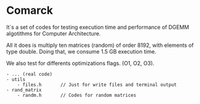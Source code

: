 # Comarck

It`s a set of codes for testing execution time and performance of DGEMM algotithms for Computer Architecture.

All it does is multiply ten matrices (random) of order 8192, with elements of type double. Doing that, we consume 1.5 GB
execution time.

We also test for differents optimizations flags. (O1, O2, O3).

```
- ... (real code)
- utils
	- files.h		// Just for write files and terminal output
- rand_matrix
	- randm.h		// Codes for random matrices
```